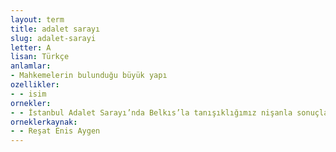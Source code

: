 ```yaml
---
layout: term
title: adalet sarayı
slug: adalet-sarayi
letter: A
lisan: Türkçe
anlamlar:
- Mahkemelerin bulunduğu büyük yapı
ozellikler:
- - isim
ornekler:
- - İstanbul Adalet Sarayı’nda Belkıs’la tanışıklığımız nişanla sonuçlanmıştı.
orneklerkaynak:
- - Reşat Enis Aygen
---
```

